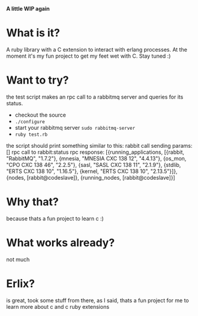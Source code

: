**A little WIP again**

What is it?
===========

A ruby library with a C extension to interact with erlang processes.
At the moment it's my fun project to get my feet wet with C. Stay tuned :)

Want to try?
============

the test script makes an rpc call to a rabbitmq server and queries for its status.

* checkout the source
* `./configure`
* start your rabbitmq server `sudo rabbitmq-server`
* `ruby test.rb`

the script should print something similar to this:
    rabbit call
    sending params: []
    rpc call to rabbit:status
    rpc response: [{running_applications, [{rabbit, "RabbitMQ", "1.7.2"}, {mnesia, "MNESIA  CXC 138 12", "4.4.13"}, {os_mon, "CPO  CXC 138 46", "2.2.5"}, {sasl, "SASL  CXC 138 11", "2.1.9"}, {stdlib, "ERTS  CXC 138 10", "1.16.5"}, {kernel, "ERTS  CXC 138 10", "2.13.5"}]}, {nodes, [rabbit@codeslave]}, {running_nodes, [rabbit@codeslave]}]

Why that?
=========

because thats a fun project to learn c :)

What works already?
===================

not much

Erlix?
======

is great, took some stuff from there, as I said, thats a fun project for me to learn more about c and c ruby extensions
